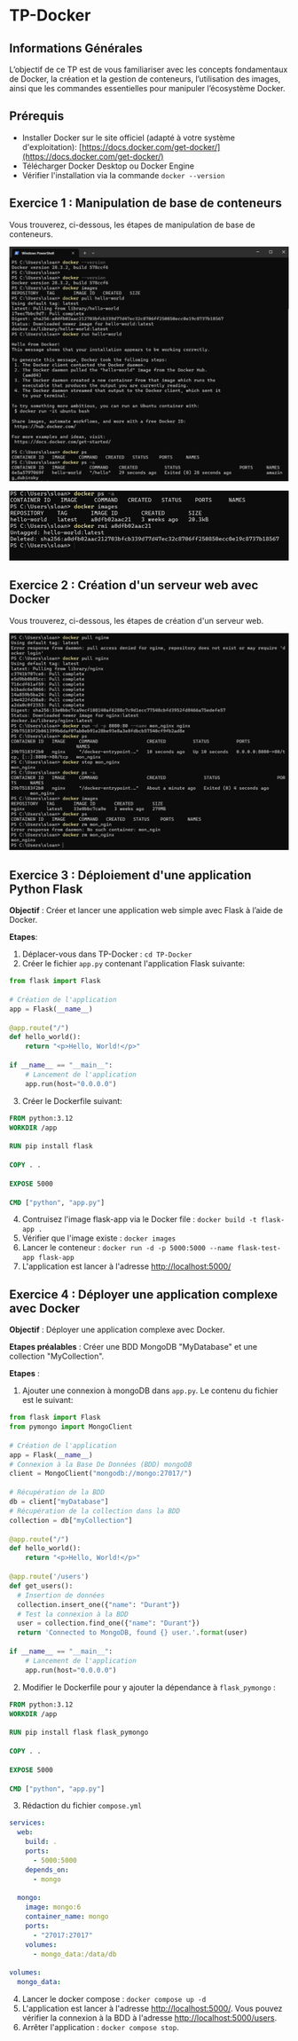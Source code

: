 # TP-Docker

## Informations Générales

L’objectif de ce TP est de vous familiariser avec les concepts fondamentaux de Docker, la création et la gestion de conteneurs, l’utilisation des images, ainsi que les commandes essentielles pour manipuler l’écosystème Docker.

## Prérequis

- Installer Docker sur le site officiel (adapté à votre système d'exploitation): [https://docs.docker.com/get-docker/](https://docs.docker.com/get-docker/)
- Télécharger Docker Desktop ou Docker Engine
- Vérifier l'installation via la commande `docker --version`

## Exercice 1 : Manipulation de base de conteneurs

Vous trouverez, ci-dessous, les étapes de manipulation de base de conteneurs.

![TP Docker Capture Base 1](https://github.com/METAYER-Sloane-2124044a/TP-CI_CD_2025_2026/blob/main/img/TP_Docker-base_1.png?raw=true "TP Docker Capture Base 1")

![TP Docker Capture Base 2](https://github.com/METAYER-Sloane-2124044a/TP-CI_CD_2025_2026/blob/main/img/TP_Docker-base_2.png?raw=true "TP Docker Capture Base 2")

## Exercice 2 : Création d'un serveur web avec Docker

Vous trouverez, ci-dessous, les étapes de création d'un serveur web.

![TP Docker Capture Serveur Web](https://github.com/METAYER-Sloane-2124044a/TP-CI_CD_2025_2026/blob/main/img/TP_Docker-serveur_web.png?raw=true "TP Docker Capture Serveur Web")

## Exercice 3 : Déploiement d'une application Python Flask

**Objectif** : Créer et lancer une application web simple avec Flask à l’aide de Docker.

**Etapes**:

1. Déplacer-vous dans TP-Docker : `cd TP-Docker`
2. Créer le fichier `app.py` contenant l'application Flask suivante:

```python
from flask import Flask

# Création de l'application
app = Flask(__name__)

@app.route("/")
def hello_world():
    return "<p>Hello, World!</p>"

if __name__ == "__main__":
    # Lancement de l'application
    app.run(host="0.0.0.0")
```

3. Créer le Dockerfile suivant:

```Dockerfile
FROM python:3.12
WORKDIR /app

RUN pip install flask

COPY . .

EXPOSE 5000

CMD ["python", "app.py"]
```

4. Contruisez l'image flask-app via le Docker file : `docker build -t flask-app .`
5. Vérifier que l'image existe : `docker images`
6. Lancer le conteneur : `docker run -d -p 5000:5000 --name flask-test-app flask-app`
7. L'application est lancer à l'adresse [http://localhost:5000/](http://localhost:5000/)

## Exercice 4 : Déployer une application complexe avec Docker

**Objectif** : Déployer une application complexe avec Docker.

**Etapes préalables** : Créer une BDD MongoDB "MyDatabase" et une collection "MyCollection".

**Etapes** :

1. Ajouter une connexion à mongoDB dans `app.py`. Le contenu du fichier est le suivant:

```python
from flask import Flask
from pymongo import MongoClient

# Création de l'application
app = Flask(__name__)
# Connexion à la Base De Données (BDD) mongoDB
client = MongoClient("mongodb://mongo:27017/")

# Récupération de la BDD
db = client["myDatabase"]
# Récupération de la collection dans la BDD
collection = db["myCollection"]

@app.route("/")
def hello_world():
    return "<p>Hello, World!</p>"

@app.route('/users')
def get_users():
  # Insertion de données
  collection.insert_one({"name": "Durant"})
  # Test la connexion à la BDD
  user = collection.find_one({"name": "Durant"})
  return 'Connected to MongoDB, found {} user.'.format(user)

if __name__ == "__main__":
    # Lancement de l'application
    app.run(host="0.0.0.0")
```

2. Modifier le Dockerfile pour y ajouter la dépendance à `flask_pymongo` :

```Dockerfile
FROM python:3.12
WORKDIR /app

RUN pip install flask flask_pymongo

COPY . .

EXPOSE 5000

CMD ["python", "app.py"]
```

3. Rédaction du fichier `compose.yml`

```yml
services:
  web:
    build: .
    ports:
      - 5000:5000
    depends_on:
      - mongo

  mongo:
    image: mongo:6
    container_name: mongo
    ports:
      - "27017:27017"
    volumes:
      - mongo_data:/data/db

volumes:
  mongo_data:
```

4. Lancer le docker compose : `docker compose up -d`
5. L'application est lancer à l'adresse [http://localhost:5000/](http://localhost:5000/). Vous pouvez vérifier la connexion à la BDD à l'adresse [http://localhost:5000/users](http://localhost:5000/users).
6. Arrêter l'application : `docker compose stop`.
